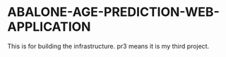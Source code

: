 # ABALONE-AGE-PREDICTION-WEB-APPLICATION
This is for building the infrastructure.
pr3 means it is my third project.
